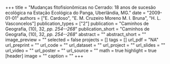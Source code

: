 +++
title = "Mudanças fitofisionômicas no Cerrado: 18 anos de sucesão ecológica na Estação Ecológica do Panga, Uberlândia, MG."
date = "2009-01-01"
authors = ["E. Cardoso", "E. M. Cruzeiro Moreno M. I. Bruna", "H. L. Vasconcelos"]
publication_types = ["2"]
publication = "Caminhos de Geografia, (10), 32, _pp. 254--268_"
publication_short = "Caminhos de Geografia, (10), 32, _pp. 254--268_"
abstract = ""
abstract_short = ""
image_preview = ""
selected = false
projects = []
tags = []
url_pdf = "NA"
url_preprint = ""
url_code = ""
url_dataset = ""
url_project = ""
url_slides = ""
url_video = ""
url_poster = ""
url_source = ""
math = true
highlight = true
[header]
image = ""
caption = ""
+++
